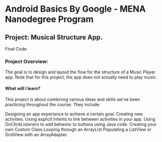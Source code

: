 # Android Basics By Google - MENA Nanodegree Program

## Project: Musical Structure App. 
Final Code.

### Project Overview:
The goal is to design and layout the flow for the structure of a Music Player app. Note that for this project, the app does not actually need to play music.

#### What will I learn?
This project is about combining various ideas and skills we’ve been practicing throughout the course. They include:

Designing an app experience to achieve a certain goal.
Creating new activities.
Using explicit Intents to link between activities in your app.
Using OnClickListeners to add behavior to buttons using Java code.
Creating your own Custom Class
Looping through an ArrayList
Populating a ListView or GridView with an ArrayAdapter.
